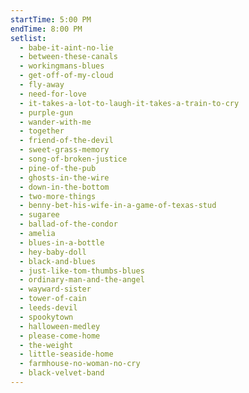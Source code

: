 ```yaml
---
startTime: 5:00 PM
endTime: 8:00 PM
setlist:
  - babe-it-aint-no-lie
  - between-these-canals
  - workingmans-blues
  - get-off-of-my-cloud
  - fly-away
  - need-for-love
  - it-takes-a-lot-to-laugh-it-takes-a-train-to-cry
  - purple-gun
  - wander-with-me
  - together
  - friend-of-the-devil
  - sweet-grass-memory
  - song-of-broken-justice
  - pine-of-the-pub
  - ghosts-in-the-wire
  - down-in-the-bottom
  - two-more-things
  - benny-bet-his-wife-in-a-game-of-texas-stud
  - sugaree
  - ballad-of-the-condor
  - amelia
  - blues-in-a-bottle
  - hey-baby-doll
  - black-and-blues
  - just-like-tom-thumbs-blues
  - ordinary-man-and-the-angel
  - wayward-sister
  - tower-of-cain
  - leeds-devil
  - spookytown
  - halloween-medley
  - please-come-home
  - the-weight
  - little-seaside-home
  - farmhouse-no-woman-no-cry
  - black-velvet-band
---
```

